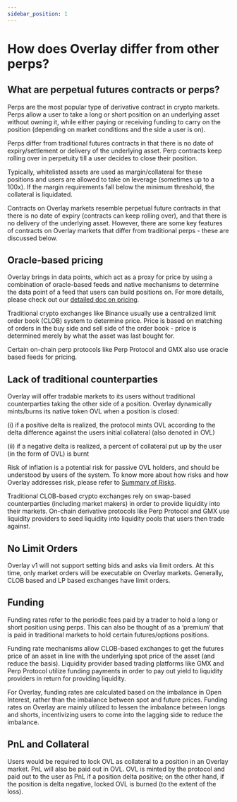 ```yaml
---
sidebar_position: 1
---
```


# How does Overlay differ from other perps?


## What are perpetual futures contracts or perps?

Perps are the most popular type of derivative contract in crypto markets. Perps allow a user to take a long or short position on an underlying asset without owning it, while either paying or receiving funding to carry on the position (depending on market conditions and the side a user is on). 

Perps differ from traditional futures contracts in that there is no date of expiry/settlement or delivery of the underlying asset. Perp contracts keep rolling over in perpetuity till a user decides to close their position. 

Typically, whitelisted assets are used as margin/collateral for these positions and users are allowed to take on leverage (sometimes up to a 100x). If the margin requirements fall below the minimum threshold, the collateral is liquidated.

Contracts on Overlay markets resemble perpetual future contracts in that there is no date of expiry (contracts can keep rolling over), and that there is no delivery of the underlying asset. However, there are some key features of contracts on Overlay markets that differ from traditional perps - these are discussed below.


## Oracle-based pricing

Overlay brings in data points, which act as a proxy for price by using a combination of oracle-based feeds and native mechanisms to determine the data point of a feed that users can build positions on. For more details, please check out our [detailed doc on pricing](/Concepts%20Explained/Pricing%20and%20Price%20Impact). 

Traditional crypto exchanges like Binance usually use a centralized limit order book (CLOB) system to determine price. Price is based on matching of orders in the buy side and sell side of the order book - price is determined merely by what the asset was last bought for. 

Certain on-chain perp protocols like Perp Protocol and GMX also use oracle based feeds for pricing. 


## Lack of traditional counterparties

Overlay will offer tradable markets to its users without traditional counterparties taking the other side of a position. Overlay dynamically mints/burns its native token OVL when a position is closed:

(i) if a positive delta is realized, the protocol mints OVL according to the delta difference against the users initial collateral (also denoted in OVL)

(ii) if a negative delta is realized, a percent of collateral put up by the user (in the form of OVL) is burnt

Risk of inflation is a potential risk for passive OVL holders, and should be understood by users of the system. To know more about how risks and how Overlay addresses risk, please refer to [Summary of Risks](/Security/Risks).

Traditional CLOB-based crypto exchanges rely on swap-based counterparties (including market makers) in order to provide liquidity into their markets. On-chain derivative protocols like Perp Protocol and GMX use liquidity providers to seed liquidity into liquidity pools that users then trade against.


## No Limit Orders

Overlay v1 will not support setting bids and asks via limit orders. At this time, only market orders will be executable on Overlay markets. Generally, CLOB based and LP based exchanges have limit orders.


## Funding

Funding rates refer to the periodic fees paid by a trader to hold a long or short position using perps. This can also be thought of as a ‘premium’ that is paid in traditional markets to hold certain futures/options positions. 

Funding rate mechanisms allow CLOB-based exchanges to get the futures price of an asset in line with the underlying spot price of the asset (and reduce the basis). Liquidity provider based trading platforms like GMX and Perp Protocol utilize funding payments in order to pay out yield to liquidity providers in return for providing liquidity.

For Overlay, funding rates are calculated based on the imbalance in Open Interest, rather than the imbalance between spot and future prices. Funding rates on Overlay are mainly utilized to lessen the imbalance between longs and shorts, incentivizing users to come into the lagging side to reduce the imbalance.


## PnL and Collateral

Users would be required to lock OVL as collateral to a position in an Overlay market. PnL will also be paid out in OVL. OVL is minted by the protocol and paid out to the user as PnL if a position delta positive; on the other hand, if the position is delta negative, locked OVL is burned (to the extent of the loss).